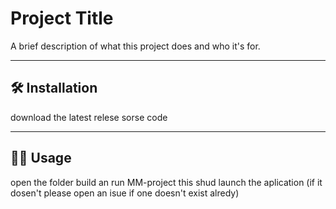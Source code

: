

# Project Title

A brief description of what this project does and who it's for.

---

## 🛠️ Installation

download the latest relese sorse code 

---

## 🧑‍💻 Usage

open the folder build an run MM-project this shud launch the aplication (if it dosen't please open an isue if one doesn't exist alredy)
